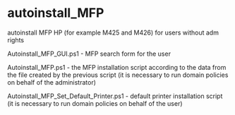 # autoinstall_MFP
autoinstall MFP HP (for example M425 and M426) for users without adm rights

Autoinstall_MFP_GUI.ps1 - MFP search form for the user

Autoinstall_MFP.ps1 - the MFP installation script according to the data from the file created by the previous script (it is necessary to run domain policies on behalf of the administrator)

Autoinstall_MFP_Set_Default_Printer.ps1 - default printer installation script (it is necessary to run domain policies on behalf of the user)
